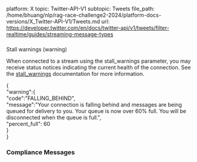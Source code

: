 platform: X
topic: Twitter-API-V1
subtopic: Tweets
file_path: /home/bhuang/nlp/rag-race-challenge2-2024/platform-docs-versions/X_Twitter-API-V1/Tweets.md
url: https://developer.twitter.com/en/docs/twitter-api/v1/tweets/filter-realtime/guides/streaming-message-types

###   
Stall warnings (warning)

When connected to a stream using the stall\_warnings parameter, you may receive status notices indicating the current health of the connection. See the [stall\_warnings](https://developer.twitter.com/en/docs/tweets/rules-and-filtering/overview/basic-operators.html) documentation for more information.

{  
"warning":{  
"code":"FALLING\_BEHIND",  
"message":"Your connection is falling behind and messages are being queued for delivery to you. Your queue is now over 60% full. You will be disconnected when the queue is full.",  
"percent\_full": 60  
}  
}

### Compliance Messages